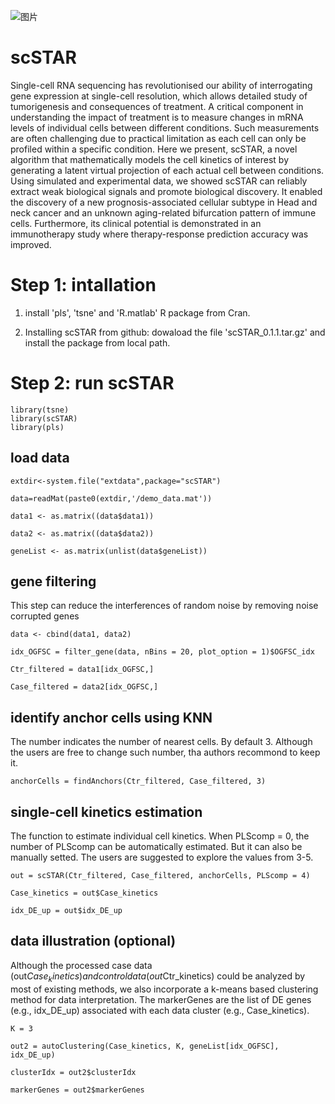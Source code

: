 ![图片](https://user-images.githubusercontent.com/17633478/142828826-fa297984-5359-44ee-89d1-be8b30eb3398.png)

# scSTAR
Single-cell RNA sequencing has revolutionised our ability of interrogating gene expression at single-cell resolution, which allows detailed study of tumorigenesis and consequences of treatment. A critical component in understanding the impact of treatment is to measure changes in mRNA levels of individual cells between different conditions. Such measurements are often challenging due to practical limitation as each cell can only be profiled within a specific condition. Here we present, scSTAR, a novel algorithm that mathematically models the cell kinetics of interest by generating a latent virtual projection of each actual cell between conditions. Using simulated and experimental data, we showed scSTAR can reliably extract weak biological signals and promote biological discovery. It enabled the discovery of a new prognosis-associated cellular subtype in Head and neck cancer and an unknown aging-related bifurcation pattern of immune cells. Furthermore, its clinical potential is demonstrated in an immunotherapy study where therapy-response prediction accuracy was improved. 

# Step 1: intallation

1. install 'pls', 'tsne' and 'R.matlab' R package from Cran.
 
2. Installing scSTAR from github:
dowaload the file 'scSTAR_0.1.1.tar.gz' and install the package from local path.

# Step 2: run scSTAR
                                                                        
    library(tsne)                                           
    library(scSTAR)         
    library(pls)

## load data

    extdir<-system.file("extdata",package="scSTAR")
    
    data=readMat(paste0(extdir,'/demo_data.mat'))
   
    data1 <- as.matrix((data$data1))  
        
    data2 <- as.matrix((data$data2))   
    
    geneList <- as.matrix(unlist(data$geneList))

## gene filtering 
This step can reduce the interferences of random noise by removing noise corrupted genes

    data <- cbind(data1, data2)
    
    idx_OGFSC = filter_gene(data, nBins = 20, plot_option = 1)$OGFSC_idx    
    
    Ctr_filtered = data1[idx_OGFSC,]      
    
    Case_filtered = data2[idx_OGFSC,]                 
    
## identify anchor cells using KNN
The number indicates the number of nearest cells. By default 3. Although the users are free to change such number, tha authors recommond to keep it. 
                                                                            
    anchorCells = findAnchors(Ctr_filtered, Case_filtered, 3) 

## single-cell kinetics estimation
The function to estimate individual cell kinetics. When PLScomp = 0, the number of PLScomp can be automatically estimated. But it can also be manually setted. The users are suggested to explore the values from 3-5.
  
    out = scSTAR(Ctr_filtered, Case_filtered, anchorCells, PLScomp = 4)   
    
    Case_kinetics = out$Case_kinetics         
    
    idx_DE_up = out$idx_DE_up                                 

## data illustration (optional)
Although the processed case data (out$Case_kinetics) and control data (out$Ctr_kinetics) could be analyzed by most of existing methods, we also incorporate a k-means based clustering method for data interpretation. The markerGenes are the list of DE genes (e.g., idx_DE_up) associated with each data cluster (e.g., Case_kinetics). 

    K = 3     
    
    out2 = autoClustering(Case_kinetics, K, geneList[idx_OGFSC], idx_DE_up)  
    
    clusterIdx = out2$clusterIdx     
    
    markerGenes = out2$markerGenes









